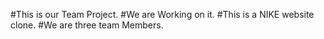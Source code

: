 #This is our Team Project.
#We are Working on it.
#This is a NIKE website clone.
#We are three team Members.
